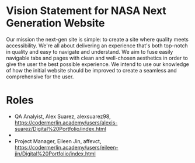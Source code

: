 # Vision Statement for NASA Next Generation Website

Our mission the next-gen site is simple: to create a site where quality meets accessibility. We're all about delivering an experience that's both top-notch in quality and easy to navigate and understand. We aim to fuse easily navigable tabs and pages with clean and well-chosen aesthetics in order to give the user the best possible experience. We intend to use our knowledge of how the initial website should be improved to create a seamless and comprehensive for the user. 

# Roles
- QA Analyist, Alex Suarez, alexsuarez98, https://codermerlin.academy/users/alexis-suarez/Digital%20Portfolio/index.html
- 
- Project Manager, Eileen Jin, affevct, https://codermerlin.academy/users/eileen-jin/Digital%20Portfolio/index.html


